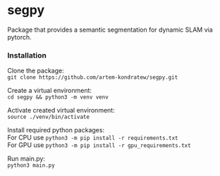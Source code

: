 # segpy
Package that provides a semantic segmentation for dynamic SLAM via pytorch.
### Installation
Clone the package: \
`git clone https://github.com/artem-kondratew/segpy.git`

Create a virtual environment: \
`cd segpy && python3 -m venv venv`

Activate created virtual environment: \
`source ./venv/bin/activate`

Install required python packages: \
For CPU use `python3 -m pip install -r requirements.txt` \
For GPU use `python3 -m pip install -r gpu_requirements.txt`

Run main.py: \
`python3 main.py`
